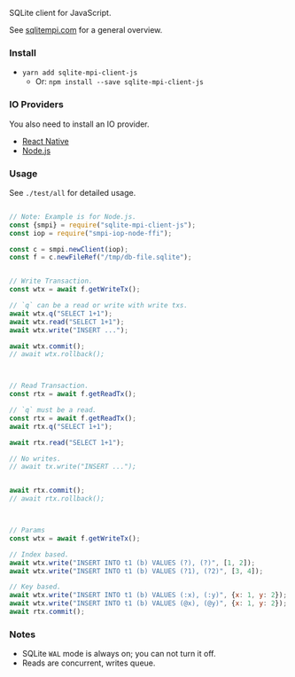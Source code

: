 SQLite client for JavaScript.

See [sqlitempi.com](https://sqlitempi.com) for a general overview.

### Install

- `yarn add sqlite-mpi-client-js`
    - Or: `npm install --save sqlite-mpi-client-js`


### IO Providers

You also need to install an IO provider.

- [React Native](https://github.com/sqlite-mpi/smpi-iop-react-native) 
- [Node.js](https://github.com/sqlite-mpi/smpi-iop-node-ffi)

### Usage

See `./test/all` for detailed usage.


```javascript

// Note: Example is for Node.js.
const {smpi} = require("sqlite-mpi-client-js");
const iop = require("smpi-iop-node-ffi");

const c = smpi.newClient(iop);
const f = c.newFileRef("/tmp/db-file.sqlite");


// Write Transaction.
const wtx = await f.getWriteTx();

// `q` can be a read or write with write txs.
await wtx.q("SELECT 1+1");
await wtx.read("SELECT 1+1");
await wtx.write("INSERT ...");

await wtx.commit();
// await wtx.rollback();



// Read Transaction.
const rtx = await f.getReadTx();

// `q` must be a read.
const rtx = await f.getReadTx();
await rtx.q("SELECT 1+1");

await rtx.read("SELECT 1+1");

// No writes.
// await tx.write("INSERT ...");


await rtx.commit();
// await rtx.rollback();



// Params
const wtx = await f.getWriteTx();

// Index based.
await wtx.write("INSERT INTO t1 (b) VALUES (?), (?)", [1, 2]);
await wtx.write("INSERT INTO t1 (b) VALUES (?1), (?2)", [3, 4]);

// Key based.
await wtx.write("INSERT INTO t1 (b) VALUES (:x), (:y)", {x: 1, y: 2});
await wtx.write("INSERT INTO t1 (b) VALUES (@x), (@y)", {x: 1, y: 2});
await rtx.commit();
```

### Notes

- SQLite `WAL` mode is always on; you can not turn it off.
- Reads are concurrent, writes queue.





